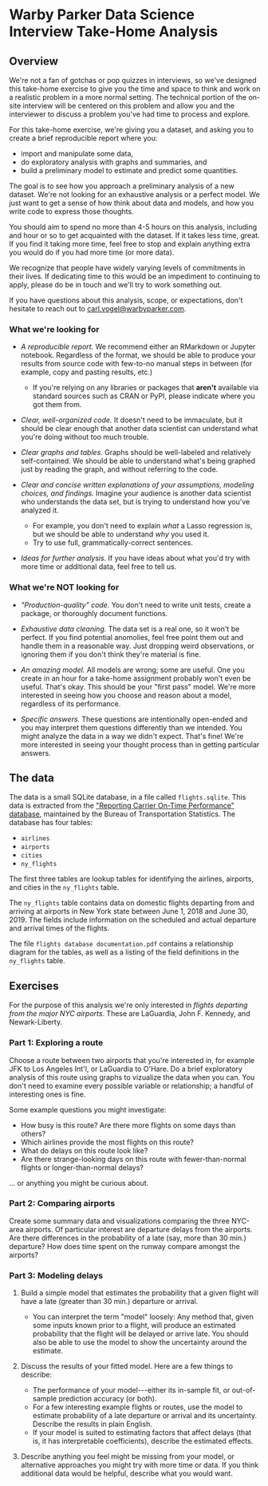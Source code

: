 # Warby Parker Data Science Interview Take-Home Analysis

## Overview

We're not a fan of gotchas or pop quizzes in interviews, so we've designed this take-home exercise to give you the time and space to think and work on a realistic problem in a more normal setting. The technical portion of the on-site interview will be centered on this problem and allow you and the interviewer to discuss a problem you've had time to process and explore.

For this take-home exercise, we're giving you a dataset, and asking you to create a brief reproducible report where you:

- import and manipulate some data,
- do exploratory analysis with graphs and summaries, and
- build a preliminary model to estimate and predict some quantities.

The goal is to see how you approach a preliminary analysis of a new dataset. We're not looking for an exhaustive analysis or a perfect model. We just want to get a sense of how think about data and models, and how you write code to express those thoughts.

You should aim to spend no more than 4-5 hours on this analysis, including and hour or so to get acquainted with the dataset. If it takes less time, great. If you find it taking more time, feel free to stop and explain anything extra you would do if you had more time (or more data).

We recognize that people have widely varying levels of commitments in their lives. If dedicating time to this would be an impediment to continuing to apply, please do be in touch and we'll try to work something out.

If you have questions about this analysis, scope, or expectations, don't hesitate to reach out to carl.vogel@warbyparker.com.

### What we're looking for

- *A reproducible report.* We recommend either an RMarkdown or Jupyter notebook. Regardless of the format, we should be able to produce your results from source code with few-to-no manual steps in between (for example, copy and pasting results, etc.)
   - If you're relying on any libraries or packages that **aren't** available via standard sources such as CRAN or PyPI, please indicate where you got them from.

- *Clear, well-organized code.* It doesn't need to be immaculate, but it should be clear enough that another data scientist can understand what you're doing without too much trouble.

- *Clear graphs and tables.* Graphs should be well-labeled and relatively self-contained. We should be able to understand what's being graphed just by reading the graph, and without referring to the code.

- *Clear and concise written explanations of your assumptions, modeling choices, and findings.* Imagine your audience is another data scientist who understands the data set, but is trying to understand how you've analyzed it.
  - For example, you don't need to explain *what* a Lasso regression is, but we should be able to understand *why* you used it.
  - Try to use full, grammatically-correct sentences.

- *Ideas for further analysis.* If you have ideas about what you'd try with more time or additional data, feel free to tell us.

### What we're NOT looking for

- *"Production-quality" code.* You don't need to write unit tests, create a package, or thoroughly document functions.

- *Exhaustive data cleaning.* The data set is a real one, so it won't be perfect. If you find potential anomolies, feel free point them out and handle them in a reasonable way. Just dropping weird observations, or ignoring them if you don't think they're material is fine.

- *An amazing model.* All models are wrong; some are useful. One you create in an hour for a take-home assignment probably won't even be useful. That's okay. This should be your "first pass" model. We're more interested in seeing how you choose and reason about a model, regardless of its performance.

- *Specific answers.* These questions are intentionally open-ended and you may interpret them questions differently than we intended. You might analyze the data in a way we didn't expect. That's fine! We're more interested in seeing your thought process than in getting particular answers.

## The data

The data is a small SQLite database, in a file called `flights.sqlite`. This data is extracted from the ["Reporting Carrier On-Time Performance" database][1], maintained by the Bureau of Transportation Statistics. The database has four tables:

- `airlines`
- `airports`
- `cities`
- `ny_flights`

The first three tables are lookup tables for identifying the airlines, airports, and cities in the `ny_flights` table.

The `ny_flights` table contains data on domestic flights departing from and arriving at airports in New York state between June 1, 2018 and June 30, 2019. The fields include information on the scheduled and actual departure and arrival times of the flights.

The file `flights database documentation.pdf` contains a relationship diagram for the tables, as well as a listing of the field definitions in the `ny_flights` table.


## Exercises

For the purpose of this analysis we're only interested in *flights departing from the major NYC airports*. These are LaGuardia, John F. Kennedy, and Newark-Liberty.

### Part 1: Exploring a route

Choose a route between two airports that you're interested in, for example JFK to Los Angeles Int'l, or LaGuardia to O'Hare. Do a brief exploratory analysis of this route using graphs to vizualize the data when you can. You don't need to examine every possible variable or relationship; a handful of interesting ones is fine.

Some example questions you might investigate:

- How busy is this route? Are there more flights on some days than others?
- Which airlines provide the most flights on this route?
- What do delays on this route look like?
- Are there strange-looking days on this route with fewer-than-normal flights or longer-than-normal delays?

... or anything you might be curious about.

### Part 2: Comparing airports

Create some summary data and visualizations comparing the three NYC-area airports. Of particular interest are departure delays from the airports. Are there differences in the probability of a late (say, more than 30 min.) departure? How does time spent on the runway compare amongst the airports?

### Part 3: Modeling delays

1. Build a simple model that estimates the probability that a given flight will have a late (greater than 30 min.) departure or arrival.

	- You can interpret the term "model" loosely: Any method that, given some inputs known prior to a flight, will produce an estimated probability that the flight will be delayed or arrive late. You should also be able to use the model to show the uncertainty around the estimate.

2. Discuss the results of your fitted model. Here are a few things to describe:

	- The performance of your model---either its in-sample fit, or out-of-sample prediction accuracy (or both).
	- For a few interesting example flights or routes, use the model to estimate probability of a late departure or arrival and its uncertainty. Describe the results in plain English.
	- If your model is suited to estimating factors that affect delays (that is, it has interpretable coefficients), describe the estimated effects.

3. Describe anything you feel might be missing from your model, or alternative approaches you might try with more time or data. If you think additional data would be helpful, describe what you would want.


[1]: https://www.transtats.bts.gov/DL_SelectFields.asp
